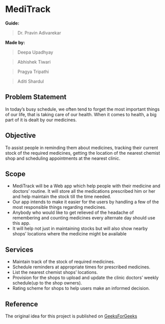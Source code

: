 # MediTrack
**Guide:**
> Dr. Pravin Adivarekar

**Made by:**
> Deepa Upadhyay

> Abhishek Tiwari

> Pragya Tripathi

> Aditi Shardul

## Problem Statement
In today’s busy schedule, we often tend to forget the most important
things of our life, that is taking care of our health. When it comes to
health, a big part of it is dealt by our medicines.

## Objective
To assist people in reminding them about medicines, tracking their
current stock of the required medicines, getting the location of the
nearest chemist shop and scheduling appointments at the nearest
clinic.

## Scope
- MediTrack will be a Web app which help people with their medicine
and doctors’ routine. It will store all the medications prescribed him
or her and help maintain the stock till the time needed.
- Our app intends to make it easier for the users by handling a few of
the most responsible things regarding medicines.
- Anybody who would like to get relieved of the headache of
remembering and counting medicines every alternate day should
use this app.
- It will help not just in maintaining stocks but will also show nearby
shops’ locations where the medicine might be available

## Services
- Maintain track of the stock of required medicines.
- Schedule reminders at appropriate times for prescribed medicines.
- List the nearest chemist shops’ locations.
- Provision for the shops to upload and update the clinic doctors’
weekly schedule(up to the shop owners).
- Rating scheme for shops to help users make an informed decision.

## Reference
The original idea for this project is published on [GeeksForGeeks](https://www.geeksforgeeks.org/project-idea-meditrack/)
